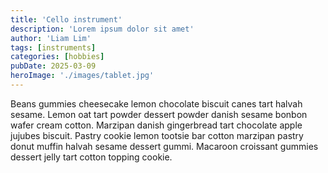 ```yaml
---
title: 'Cello instrument'
description: 'Lorem ipsum dolor sit amet'
author: 'Liam Lim'
tags: [instruments]
categories: [hobbies]
pubDate: 2025-03-09
heroImage: './images/tablet.jpg'
---
```


Beans gummies cheesecake lemon chocolate biscuit canes tart halvah sesame. Lemon oat tart powder dessert powder danish sesame bonbon wafer cream cotton. Marzipan danish gingerbread tart chocolate apple jujubes biscuit. Pastry cookie lemon tootsie bar cotton marzipan pastry donut muffin halvah sesame dessert gummi. Macaroon croissant gummies dessert jelly tart cotton topping cookie.
